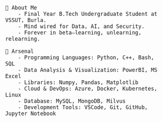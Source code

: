 <!--
**Narenpradhan/Narenpradhan** is a ✨ _special_ ✨ repository because its `README.md` (this file) appears on your GitHub profile.

Here are some ideas to get you started:

- 🔭 I’m currently working on ...
- 🌱 I’m currently learning ...
- 👯 I’m looking to collaborate on ...
- 🤔 I’m looking for help with ...
- 💬 Ask me about ...
- 📫 How to reach me: ...
- 😄 Pronouns: ...
- ⚡ Fun fact: ...
-->
<link href="https://fonts.googleapis.com/css?family=Space+Mono&display=swap" rel="stylesheet">

<div style="font-family: 'Space Mono', monospace; font-size: 1.2em;">
🍁 About Me<br>
&nbsp;&nbsp;&nbsp;&nbsp;- Final Year B.Tech Undergraduate Student at VSSUT, Burla.<br>
&nbsp;&nbsp;&nbsp;&nbsp;- Mind wired for Data, AI, and Security.<br>
&nbsp;&nbsp;&nbsp;&nbsp;- Forever in beta—learning, unlearning, relearning.<br>
<br>
🪺 Arsenal<br>
&nbsp;&nbsp;&nbsp;&nbsp;- Programming Languages: Python, C++, Bash, SQL<br>
&nbsp;&nbsp;&nbsp;&nbsp;- Data Analysis & Visualization: PowerBI, MS Excel<br>
&nbsp;&nbsp;&nbsp;&nbsp;- Libraries: Numpy, Pandas, Matplotlib<br>
&nbsp;&nbsp;&nbsp;&nbsp;- Cloud & DevOps: Azure, Docker, Kubernetes, Linux<br>
&nbsp;&nbsp;&nbsp;&nbsp;- Database: MySQL, MongoDB, Milvus<br>
&nbsp;&nbsp;&nbsp;&nbsp;- Development Tools: VSCode, Git, GitHub, Jupyter Notebook<br>
</div>


